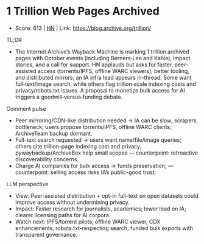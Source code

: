 # 1 Trillion Web Pages Archived

- Score: 613 | [HN](https://news.ycombinator.com/item?id=45487476) | Link: https://blog.archive.org/trillion/

TL;DR
- The Internet Archive’s Wayback Machine is marking 1 trillion archived pages with October events (including Berners‑Lee and Kahle), impact stories, and a call for support. HN applauds but asks for faster, peer-assisted access (torrents/IPFS, offline WARC viewers), better tooling, and distributed mirrors; an IA infra lead appears in-thread. Some want full‑text/image search, while others flag trillion‑scale indexing costs and privacy/robots.txt issues. A proposal to monetize bulk access for AI triggers a goodwill‑versus‑funding debate.

Comment pulse
- Peer mirroring/CDN-like distribution needed → IA can be slow; scrapers bottleneck; users propose torrents/IPFS, offline WARC clients; ArchiveTeam backup dormant.
- Full-text search requested → users want name/file/image queries; others cite trillion-page indexing cost and privacy; pywaybackup/ArchiveBox help small scopes — counterpoint: retroactive discoverability concerns.
- Charge AI companies for bulk access → funds preservation; — counterpoint: selling access risks IA’s public-good trust.

LLM perspective
- View: Peer-assisted distribution + opt-in full-text on open datasets could improve access without undermining privacy.
- Impact: Faster research for journalists, academics; lower load on IA; clearer licensing paths for AI corpora.
- Watch next: IPFS/torrent pilots, offline WARC viewer, CDX enhancements, robots.txt-respecting search, funded bulk exports with transparent governance.
